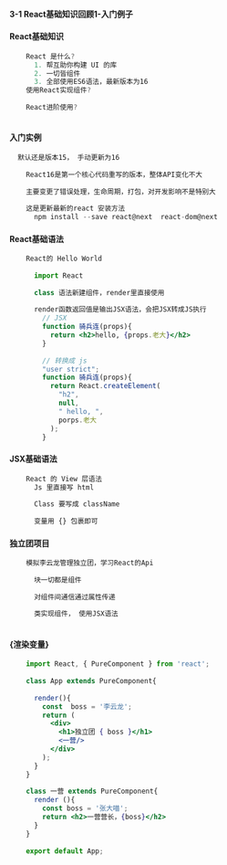 #### 3-1 React基础知识回顾1-入门例子#### React基础知识```jsx harmony    React 是什么?      1. 帮互助你构建 UI 的库      2. 一切皆组件      3. 全部使用ES6语法，最新版本为16          使用React实现组件?        React进阶使用?        ```#### 入门实例```jsx harmony  默认还是版本15， 手动更新为16        React16是第一个核心代码重写的版本，整体API变化不大              主要变更了错误处理，生命周期，打包，对开发影响不是特别大        这是更新最新的react 安装方法      npm install --save react@next  react-dom@next ```#### React基础语法```jsx harmony    React的 Hello World            import React            class 语法新建组件，render里直接使用            render函数返回值是输出JSX语法，会把JSX转成JS执行        // JSX         function 骑兵连(props){          return <h2>hello, {props.老大}</h2>        }                // 转换成 js        "user strict";        function 骑兵连(props){          return React.createElement(            "h2",            null,            " hello, ",            porps.老大          );        }```#### JSX基础语法```jsx harmony    React 的 View 层语法      Js 里直接写 html            Class 要写成 className            变量用 {} 包裹即可```#### 独立团项目```jsx harmony    模拟李云龙管理独立团，学习React的Api            块一切都是组件            对组件间通信通过属性传递            类实现组件， 使用JSX语法      ```#### {渲染变量}```jsx harmony    import React, { PureComponent } from 'react';        class App extends PureComponent{          render(){        const  boss = '李云龙';        return (          <div>            <h1>独立团 { boss }</h1>            <一营/>          </div>        );      }    }        class 一营 extends PureComponent{      render (){        const boss = '张大喵';        return <h2>一营营长，{boss}</h2>      }    }        export default App;```